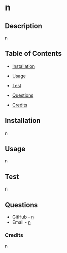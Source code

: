 
  # n

  

  ## Description
  
  n

  ## Table of Contents

  * [Installation](#installation)
  * [Usage](#usage)
  * [Test](#test)
  * [Questions](#questions)
  
  * [Credits](#credits)

  ## Installation

  n

  ## Usage

  n

  ## Test

  n
  
  ## Questions

  * GitHub - [n](n)
  * Email - [n](mailto:n)

  ### Credits
  
  n
  
